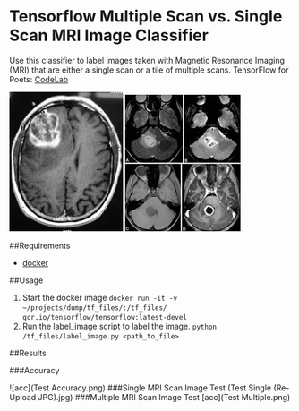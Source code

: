 # Tensorflow Multiple Scan vs. Single Scan MRI Image Classifier

Use this classifier to label images taken with Magnetic Resonance Imaging (MRI) that are either a single scan or a tile of multiple scans. TensorFlow for Poets: [CodeLab](https://codelabs.developers.google.com/codelabs/tensorflow-for-poets/?utm_campaign=chrome_series_machinelearning_063016&utm_source=gdev&utm_medium=yt-desc#0)

![imageOne](glioblastoma/single/Z.jpg)
![imageTwo](glioblastoma/multiple/images.jpg)

##Requirements

* [docker](https://www.docker.com/products/docker-toolbox)

##Usage 

1. Start the docker image `docker run -it -v ~/projects/dump/tf_files/:/tf_files/ gcr.io/tensorflow/tensorflow:latest-devel`
2. Run the label_image script to label the image. `python /tf_files/label_image.py <path_to_file>`

##Results

###Accuracy

![acc](Test Accuracy.png)
###Single MRI Scan Image Test
(Test Single (Re-Upload JPG).jpg)
###Multiple MRI Scan Image Test
[acc](Test Multiple.png)
